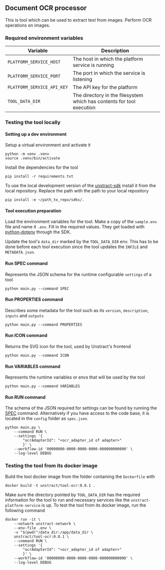 ## Document OCR processor

This is tool which can be used to extract text from images. Perform OCR operations on images.

### Required environment variables

| Variable                   | Description                                                           |
| -------------------------- | --------------------------------------------------------------------- |
| `PLATFORM_SERVICE_HOST`    | The host in which the platform service is running                     |
| `PLATFORM_SERVICE_PORT`    | The port in which the service is listening                            |
| `PLATFORM_SERVICE_API_KEY` | The API key for the platform                                          |
| `TOOL_DATA_DIR`            | The directory in the filesystem which has contents for tool execution |

### Testing the tool locally

#### Setting up a dev environment
Setup a virtual environment and activate it

```commandline
python -m venv .venv
source .venv/bin/activate
```

Install the dependencies for the tool

```commandline
pip install -r requirements.txt
```

To use the local development version of the [unstract-sdk](https://pypi.org/project/unstract-sdk/) install it from the local repository.
Replace the path with the path to your local repository

```commandline
pip install -e ~/path_to_repo/sdks/.
```

#### Tool execution preparation

Load the environment variables for the tool.
Make a copy of the `sample.env` file and name it `.env`. Fill in the required values.
They get loaded with [python-dotenv](https://pypi.org/project/python-dotenv/) through the SDK.

Update the tool's `data_dir` marked by the `TOOL_DATA_DIR` env. This has to be done before each tool execution since the tool updates the `INFILE` and `METADATA.json`.

#### Run SPEC command

Represents the JSON schema for the runtime configurable `settings` of a tool
```commandline
python main.py --command SPEC
```

#### Run PROPERTIES command

Describes some metadata for the tool such as its `version`, `description`, `inputs` and `outputs`
```commandline
python main.py --command PROPERTIES
```

#### Run ICON command

Returns the SVG icon for the tool, used by Unstract's frontend
```commandline
python main.py --command ICON
```

#### Run VARIABLES command

Represents the runtime variables or envs that will be used by the tool
```commandline
python main.py --command VARIABLES
```

#### Run RUN command

The schema of the JSON required for settings can be found by running the [SPEC](#run-spec-command) command. Alternatively if you have access to the code base, it is located in the `config` folder as `spec.json`.


```commandline
python main.py \
    --command RUN \
    --settings '{
        "ocrAdapterId": "<ocr_adapter_id of adapter>"
        }' \
    --workflow-id '00000000-0000-0000-0000-000000000000' \
    --log-level DEBUG

```
### Testing the tool from its docker image

Build the tool docker image from the folder containing the `Dockerfile` with
```commandline
docker build -t unstract/tool-ocr:0.0.1 .
```

Make sure the directory pointed by `TOOL_DATA_DIR` has the required information for the tool to run and 
necessary services like the `unstract-platform-service` is up.
To test the tool from its docker image, run the following command

```commandline
docker run -it \
    --network unstract-network \
    --env-file .env \
    -v "$(pwd)"/data_dir:/app/data_dir \
    unstract/tool-ocr:0.0.1 \
    --command RUN \
    --settings '{
        "ocrAdapterId": "<ocr_adapter_id of adapter>"
        }' \
    --workflow-id '00000000-0000-0000-0000-000000000000' \
    --log-level DEBUG

```
